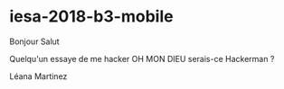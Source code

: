 # iesa-2018-b3-mobile

Bonjour Salut 

Quelqu'un essaye de me hacker OH MON DIEU serais-ce Hackerman ?

Léana Martinez
